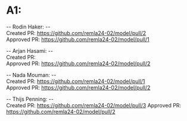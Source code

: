 # A1:
-- Rodin Haker: --  
Created PR: https://github.com/remla24-02/model/pull/2  
Approved PR: https://github.com/remla24-02/model/pull/1

-- Arjan Hasami: --  
Created PR:   
Approved PR: https://github.com/remla24-02/model/pull/2

-- Nada Mouman: --  
Created PR: https://github.com/remla24-02/model/pull/1  
Approved PR: https://github.com/remla24-02/model/pull/2

-- Thijs Penning: --  
Created PR: https://github.com/remla24-02/model/pull/3
Approved PR: https://github.com/remla24-02/model/pull/2